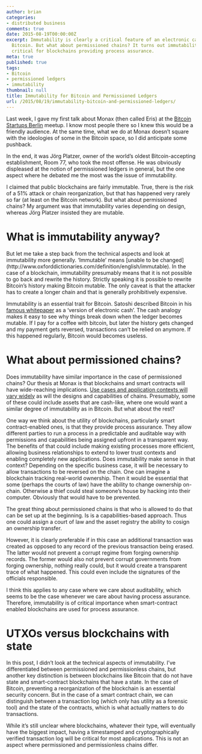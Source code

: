 ```yaml
---
author: brian
categories:
- distributed business
comments: true
date: 2015-08-19T00:00:00Z
excerpt: Immutability is clearly a critical feature of an electronic cash system like
  Bitcoin. But what about permissioned chains? It turns out immutability is just as
  critical for blockchains providing process assurance.
meta: true
published: true
tags:
- Bitcoin
- permissioned ledgers
- immutability
thumbnail: null
title: Immutability for Bitcoin and Permissioned Ledgers
url: /2015/08/19/immutability-bitcoin-and-permissioned-ledgers/
---
```


Last week, I gave my first talk about Monax (then called Eris) at the [Bitcoin Startups Berlin](http://www.meetup.com/Bitcoin-Startups-Berlin/) meetup. I know most people there so I knew this would be a friendly audience. At the same time, what we do at Monax doesn’t square with the ideologies of some in the Bitcoin space, so I did anticipate some pushback.
 
In the end, it was Jörg Platzer, owner of the world’s oldest Bitcoin-accepting establishment, Room 77, who took the most offense. He was obviously displeased at the notion of permissioned ledgers in general, but the one aspect where he debated me the most was the issue of immutability.
 
I claimed that public blockchains are fairly immutable. True, there is the risk of a 51% attack or chain reorganization, but that has happened very rarely so far (at least on the Bitcoin network). But what about permissioned chains? My argument was that immutability varies depending on design, whereas Jörg Platzer insisted they are mutable.
 
<h1>What is immutability anyway?</h1>
But let me take a step back from the technical aspects and look at immutability more generally. ‘Immutable’ means [unable to be changed](http://www.oxforddictionaries.com/definition/english/immutable). In the case of a blockchain, immutability presumably means that it is not possible to go back and rewrite the history. Strictly speaking it is possible to rewrite Bitcoin’s history making Bitcoin mutable. The only caveat is that the attacker has to create a longer chain and that is generally prohibitively expensive.
 
Immutability is an essential trait for Bitcoin. Satoshi described Bitcoin in his [famous whitepaper](https://bitcoin.org/bitcoin.pdf) as a ‘version of electronic cash’. The cash analogy makes it easy to see why things break down when the ledger becomes mutable. If I pay for a coffee with bitcoin, but later the history gets changed and my payment gets reversed, transactions can’t be relied on anymore. If this happened regularly, Bitcoin would becomes useless.
 
<h1>What about permissioned chains?</h1>

Does immutability have similar importance in the case of permissioned chains? Our thesis at Monax is that blockchains and smart contracts will have wide-reaching implications. [Use cases and application contexts will vary widely](/blog/2014/12/17/blockchain-your-business/) as will the designs and capabilities of chains. Presumably, some of these could include assets that are cash-like, where one would want a similar degree of immutability as in Bitcoin. But what about the rest?
 
One way we think about the utility of blockchains, particularly smart contract-enabled ones, is that they provide process assurance. They allow different parties to run a process in a predictable and auditable way with permissions and capabilities being assigned upfront in a transparent way. The benefits of that could include making existing processes more efficient, allowing business relationships to extend to lower trust contexts and enabling completely new applications. Does immutability make sense in that context? Depending on the specific business case, it will be necessary to allow transactions to be reversed on the chain. One can imagine a blockchain tracking real-world ownership. Then it would be essential that some (perhaps the courts of law) have the ability to change ownership on-chain. Otherwise a thief could steal someone’s house by hacking into their computer. Obviously that would have to be prevented.

The great thing about permissioned chains is that who is allowed to do that can be set up at the beginning. Is is a capabilities-based approach. Thus one could assign a court of law and the asset registry the ability to cosign an ownership transfer. 

However, it is clearly preferable if in this case an additional transaction was created as opposed to any record of the previous transaction being erased. The latter would not prevent a corrupt regime from forging ownership records. The former would also not prevent corrupt governments from forging ownership, nothing really could, but it would create a transparent trace of what happened. This could even include the signatures of the officials responsible.

I think this applies to any case where we care about auditability, which seems to be the case whenever we care about having process assurance. Therefore, immutability is of critical importance when smart-contract enabled blockchains are used for process assurance.

<h1>UTXOs versus blockchains with state</h1>

In this post, I didn’t look at the technical aspects of immutability. I’ve differentiated between permissioned and permissionless chains, but another key distinction is between blockchains like Bitcoin that do not have state and smart-contract blockchains that have a state. In the case of Bitcoin, preventing a reorganization of the blockchain is an essential security concern. But in the case of a smart contract chain, we can distinguish between a transaction log (which only has utility as a forensic tool) and the state of the contracts, which is what actually matters to do transactions.

While it’s still unclear where blockchains, whatever their type, will eventually have the biggest impact, having a timestamped and cryptographically verified transaction log will be critical for most applications. This is not an aspect where permissioned and permissionless chains differ.




 

